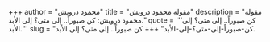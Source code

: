 +++
author = "محمود درويش"
title = "مقولة محمود درويش"
description = "مقولة محمود درويش: كن صبوراً.. إلى متى؟ إلى الأبد."
quote = '''كن صبوراً.. إلى متى؟ إلى الأبد.'''
slug = "كن-صبوراً-إلى-متى؟-إلى-الأبد"
+++
كن صبوراً.. إلى متى؟ إلى الأبد.
